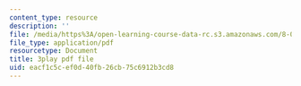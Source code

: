```yaml
---
content_type: resource
description: ''
file: /media/https%3A/open-learning-course-data-rc.s3.amazonaws.com/8-01sc-classical-mechanics-fall-2016/eacf1c5cef0d40fb26cb75c6912b3cd8_tniGFmPQc0E.pdf
file_type: application/pdf
resourcetype: Document
title: 3play pdf file
uid: eacf1c5c-ef0d-40fb-26cb-75c6912b3cd8
---
```


